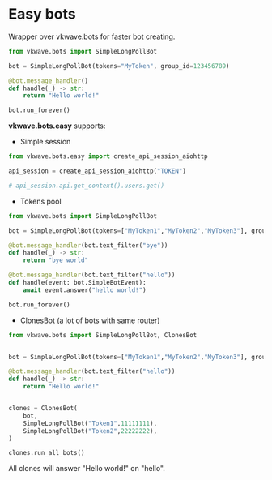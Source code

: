 # Easy bots

Wrapper over vkwave.bots for faster bot creating.

```python
from vkwave.bots import SimpleLongPollBot

bot = SimpleLongPollBot(tokens="MyToken", group_id=123456789)

@bot.message_handler()
def handle(_) -> str:
    return "Hello world!"

bot.run_forever()
```

**vkwave.bots.easy** supports:

- Simple session


```python
from vkwave.bots.easy import create_api_session_aiohttp

api_session = create_api_session_aiohttp("TOKEN")

# api_session.api.get_context().users.get()
```


 - Tokens pool

```python
from vkwave.bots import SimpleLongPollBot

bot = SimpleLongPollBot(tokens=["MyToken1","MyToken2","MyToken3"], group_id=123456789)

@bot.message_handler(bot.text_filter("bye"))
def handle(_) -> str:
    return "bye world"

@bot.message_handler(bot.text_filter("hello"))
def handle(event: bot.SimpleBotEvent):
    await event.answer("hello world!")

bot.run_forever()
```

- ClonesBot (a lot of bots with same router)

```python
from vkwave.bots import SimpleLongPollBot, ClonesBot


bot = SimpleLongPollBot(tokens=["MyToken1","MyToken2","MyToken3"], group_id=123456789)

@bot.message_handler(bot.text_filter("hello"))
def handle(_) -> str:
    return "Hello world!"


clones = ClonesBot(
    bot,
    SimpleLongPollBot("Token1",11111111),
    SimpleLongPollBot("Token2",22222222),
)

clones.run_all_bots()

```

All clones will answer "Hello world!" on "hello".